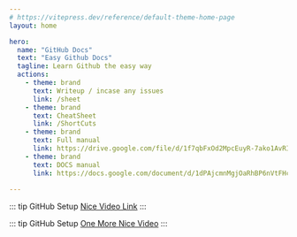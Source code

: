 ```yaml
---
# https://vitepress.dev/reference/default-theme-home-page
layout: home

hero:
  name: "GitHub Docs"
  text: "Easy Github Docs"
  tagline: Learn Github the easy way
  actions:
    - theme: brand
      text: Writeup / incase any issues
      link: /sheet
    - theme: brand
      text: CheatSheet
      link: /ShortCuts
    - theme: brand
      text: Full manual
      link: https://drive.google.com/file/d/1f7qbFxOd2MpcEuyR-7ako1AvRIg2Gh72/view?usp=drive_link
    - theme: brand
      text: DOCS manual
      link: https://docs.google.com/document/d/1dPAjcmnMgjOaRhBP6nVtFHcU5wxkH2m3/edit?usp=sharing&ouid=109215094949178450708&rtpof=true&sd=true
      
---
```


::: tip
GitHub Setup
[Nice Video Link](https://www.youtube.com/watch?v=AdzKzlp66sQ)
:::

::: tip
GitHub Setup
[One More Nice Video](https://youtu.be/q8EevlEpQ2A?si=LRRqI6M0P-GNSGlX)
:::